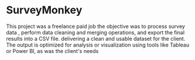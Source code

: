 # SurveyMonkey
This project was a freelance paid job the objective was to process survey data , perform data cleaning and merging operations, and export the final results into a CSV file. delivering a clean and usable dataset for the client. The output is optimized for analysis or visualization using tools like Tableau or Power BI, as was the client's needs
